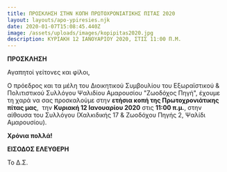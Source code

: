 ```yaml
---
title: ΠΡΟΣΚΛΗΣΗ ΣΤΗΝ ΚΟΠΗ ΠΡΩΤΟΧΡΟΝΙΑΤΙΚΗΣ ΠΙΤΑΣ 2020
layout: layouts/apo-ypiresies.njk
date: 2020-01-07T15:08:45.440Z
image: /assets/uploads/images/kopipitas2020.jpg
description: ΚΥΡΙΑΚΗ 12 ΙΑΝΟΥΑΡΙΟΥ 2020, ΣΤΙΣ 11:00 Π.Μ.
---
```

**ΠΡΟΣΚΛΗΣΗ**

Αγαπητοί γείτονες και φίλοι,

Ο πρόεδρος και τα μέλη του Διοικητικού Συμβουλίου του Εξωραϊστικού & Πολιτιστικού Συλλόγου Ψαλιδίου Αμαρουσίου "Ζωοδόχος Πηγή", έχουμε τη χαρά να σας προσκαλούμε στην **ετήσια κοπή της Πρωτοχρονιάτικης πίτας μας**,  την **Κυριακή 12 Ιανουαρίου 2020** στις **11:00 π.μ.**, στην αίθουσα του Συλλόγου (Χαλκιδικής 17 & Ζωοδόχου Πηγής 2, Ψαλίδι Αμαρουσίου).

**Χρόνια πολλά!**

**ΕΙΣΟΔΟΣ ΕΛΕΥΘΕΡΗ**

Το Δ.Σ.